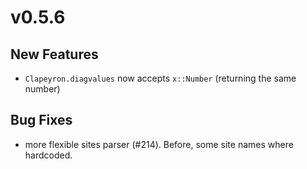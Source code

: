 # v0.5.6

## New Features
- `Clapeyron.diagvalues` now accepts `x::Number` (returning the same number)

## Bug Fixes
- more flexible sites parser (#214). Before, some site names where hardcoded.
